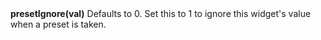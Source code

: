 <a name="presetIgnore"><h3 style="padding-top: 40px; margin-top: 40px;"></h3></a>
**presetIgnore(val)**
Defaults to 0. Set this to 1 to ignore this widget's value when a preset is taken. 
